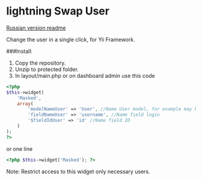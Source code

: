 lightning Swap User
=================
[Russian version readme](https://github.com/githubjeka/lightningSwapUser/blob/master/Readme_rus.md)
 

Change the user in a single click, for Yii Framework.

###Install:

1. Copy the repository.
2. Unzip to protected folder.
3. In layout/main.php or on dashboard admin use this code

```php
<?php
$this->widget(
    'Masked',
    array(
        'modelNameUser' => 'User', //Name User model, for example may be - \users\models\User
        'fieldNameUser' => 'username', //Name field login
        '$fieldIdUser' => 'id' //Name field ID
    )
);
?>
```
or one line 
```php
<?php $this->widget('Masked'); ?>
```

Note: Restrict access to this widget only necessary users.

